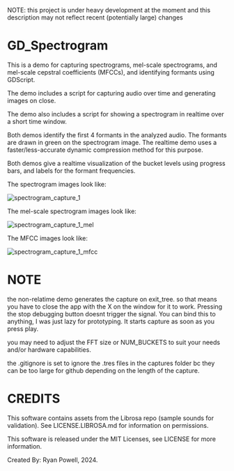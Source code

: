 NOTE: this project is under heavy development at the moment and this description may not reflect recent (potentially large) changes

# GD_Spectrogram

This is a demo for capturing spectrograms, mel-scale spectrograms, and mel-scale cepstral coefficients (MFCCs), and identifying formants using GDScript.

The demo includes a script for capturing audio over time and generating images on close.

The demo also includes a script for showing a spectrogram in realtime over a short time window.

Both demos identify the first 4 formants in the analyzed audio. The formants are drawn in green on the spectrogram image. The realtime demo uses a faster/less-accurate dynamic compression method for this purpose.

Both demos give a realtime visualization of the bucket levels using progress bars, and labels for the formant frequencies.

The spectrogram images look like:
 
![spectrogram_capture_1](https://github.com/InfernalWAVE/GD_Spectrogram/assets/48569884/8ac480c7-73f1-4418-a8f4-5225a5bd5e9c)

The mel-scale spectrogram images look like:

![spectrogram_capture_1_mel](https://github.com/InfernalWAVE/GD_Spectrogram/assets/48569884/e93b1b45-72b3-42bc-9429-b282f483ffb1)

The MFCC images look like:

![spectrogram_capture_1_mfcc](https://github.com/InfernalWAVE/GD_Spectrogram/assets/48569884/cb7315f7-cad4-4bc8-9865-74b5996a422e)


# NOTE 
the non-relatime demo generates the capture on exit_tree. so that means you have to close the app with the X on the window for it to work. Pressing the stop debugging button doesnt trigger the signal. You can bind this to anything, I was just lazy for prototyping. It starts capture as soon as you press play.

you may need to adjust the FFT size or NUM_BUCKETS to suit your needs and/or hardware capabilities.

the .gitignore is set to ignore the .tres files in the captures folder bc they can be too large for github depending on the length of the capture.

# CREDITS
This software contains assets from the Librosa repo (sample sounds for validation). See LICENSE.LIBROSA.md for information on permissions.

This software is released under the MIT Licenses, see LICENSE for more information.

Created By: Ryan Powell, 2024.
